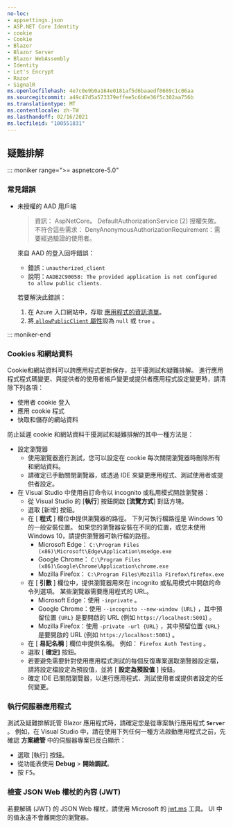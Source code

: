 ```yaml
---
no-loc:
- appsettings.json
- ASP.NET Core Identity
- cookie
- Cookie
- Blazor
- Blazor Server
- Blazor WebAssembly
- Identity
- Let's Encrypt
- Razor
- SignalR
ms.openlocfilehash: 4e7c0e9b0a164e0181af5d6baaedf0669c1c06aa
ms.sourcegitcommit: a49c47d5a573379effee5c6b6e36f5c302aa756b
ms.translationtype: MT
ms.contentlocale: zh-TW
ms.lasthandoff: 02/16/2021
ms.locfileid: "100551831"
---
```

## <a name="troubleshoot"></a>疑難排解

::: moniker range=">= aspnetcore-5.0"

### <a name="common-errors"></a>常見錯誤

* 未授權的 AAD 用戶端

  > 資訊： AspNetCore。 DefaultAuthorizationService [2] 授權失敗。 不符合這些需求： DenyAnonymousAuthorizationRequirement：需要經過驗證的使用者。

  來自 AAD 的登入回呼錯誤：

  * 錯誤：`unauthorized_client`
  * 說明：`AADB2C90058: The provided application is not configured to allow public clients.`

  若要解決此錯誤：

  1. 在 Azure 入口網站中，存取 [應用程式的資訊清單](/azure/active-directory/develop/reference-app-manifest)。
  1. 將[ `allowPublicClient` 屬性](/azure/active-directory/develop/reference-app-manifest#allowpublicclient-attribute)設為 `null` 或 `true` 。

::: moniker-end

### <a name="cookies-and-site-data"></a>Cookies 和網站資料

Cookie和網站資料可以跨應用程式更新保存，並干擾測試和疑難排解。 進行應用程式程式碼變更、與提供者的使用者帳戶變更或提供者應用程式設定變更時，請清除下列各項：

* 使用者 cookie 登入
* 應用 cookie 程式
* 快取和儲存的網站資料

防止延遲 cookie 和網站資料干擾測試和疑難排解的其中一種方法是：

* 設定瀏覽器
  * 使用瀏覽器進行測試，您可以設定在 cookie 每次關閉瀏覽器時刪除所有和網站資料。
  * 請確定已手動關閉瀏覽器，或透過 IDE 來變更應用程式、測試使用者或提供者設定。
* 在 Visual Studio 中使用自訂命令以 incognito 或私用模式開啟瀏覽器：
  * 從 Visual Studio 的 [**執行**] 按鈕開啟 **[流覽方式**] 對話方塊。
  * 選取 [新增] 按鈕。
  * 在 [ **程式** ] 欄位中提供瀏覽器的路徑。 下列可執行檔路徑是 Windows 10 的一般安裝位置。 如果您的瀏覽器安裝在不同的位置，或您未使用 Windows 10，請提供瀏覽器可執行檔的路徑。
    * Microsoft Edge： `C:\Program Files (x86)\Microsoft\Edge\Application\msedge.exe`
    * Google Chrome： `C:\Program Files (x86)\Google\Chrome\Application\chrome.exe`
    * Mozilla Firefox： `C:\Program Files\Mozilla Firefox\firefox.exe`
  * 在 [ **引數** ] 欄位中，提供瀏覽器用來在 incognito 或私用模式中開啟的命令列選項。 某些瀏覽器需要應用程式的 URL。
    * Microsoft Edge：使用 `-inprivate` 。
    * Google Chrome：使用 `--incognito --new-window {URL}` ，其中預留位置 `{URL}` 是要開啟的 URL (例如 `https://localhost:5001`) 。
    * Mozilla Firefox：使用 `-private -url {URL}` ，其中預留位置 `{URL}` 是要開啟的 URL (例如 `https://localhost:5001`) 。
  * 在 [ **易記名稱** ] 欄位中提供名稱。 例如： `Firefox Auth Testing` 。
  * 選取 [ **確定]** 按鈕。
  * 若要避免需要針對使用應用程式測試的每個反復專案選取瀏覽器設定檔，請將設定檔設定為預設值，並將 [ **設定為預設值** ] 按鈕。
  * 確定 IDE 已關閉瀏覽器，以進行應用程式、測試使用者或提供者設定的任何變更。

### <a name="run-the-server-app"></a>執行伺服器應用程式

測試及疑難排解託管 Blazor 應用程式時，請確定您是從專案執行應用程式 **`Server`** 。 例如，在 Visual Studio 中，請在使用下列任何一種方法啟動應用程式之前，先確認 **方案總管** 中的伺服器專案已反白顯示：

* 選取 [執行] 按鈕。
* 從功能表使用 **Debug**  >  **開始調試**。
* 按 <kbd>F5</kbd>。

### <a name="inspect-the-content-of-a-json-web-token-jwt"></a>檢查 JSON Web 權杖的內容 (JWT) 

若要解碼 (JWT) 的 JSON Web 權杖，請使用 Microsoft 的 [jwt.ms](https://jwt.ms/) 工具。 UI 中的值永遠不會離開您的瀏覽器。
